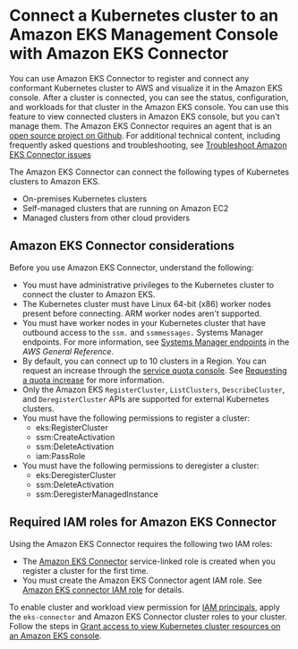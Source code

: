 # Connect a Kubernetes cluster to an Amazon EKS Management Console with Amazon EKS Connector<a name="eks-connector"></a>

You can use Amazon EKS Connector to register and connect any conformant Kubernetes cluster to AWS and visualize it in the Amazon EKS console\. After a cluster is connected, you can see the status, configuration, and workloads for that cluster in the Amazon EKS console\. You can use this feature to view connected clusters in Amazon EKS console, but you can't manage them\. The Amazon EKS Connector requires an agent that is an [open source project on Github](https://github.com/aws/amazon-eks-connector)\. For additional technical content, including frequently asked questions and troubleshooting, see [Troubleshoot Amazon EKS Connector issues](troubleshooting-connector.md)



The Amazon EKS Connector can connect the following types of Kubernetes clusters to Amazon EKS\.
+ On\-premises Kubernetes clusters
+ Self\-managed clusters that are running on Amazon EC2
+ Managed clusters from other cloud providers

## Amazon EKS Connector considerations<a name="connect-cluster-reqts"></a>

Before you use Amazon EKS Connector, understand the following:
+ You must have administrative privileges to the Kubernetes cluster to connect the cluster to Amazon EKS\.
+ The Kubernetes cluster must have Linux 64\-bit \(x86\) worker nodes present before connecting\. ARM worker nodes aren't supported\.
+ You must have worker nodes in your Kubernetes cluster that have outbound access to the `ssm.` and `ssmmessages.` Systems Manager endpoints\. For more information, see [Systems Manager endpoints](https://docs.aws.amazon.com/general/latest/gr/ssm.html) in the *AWS General Reference*\.
+ By default, you can connect up to 10 clusters in a Region\. You can request an increase through the [service quota console](https://docs.aws.amazon.com/servicequotas/latest/userguide/request-quota-increase.html)\. See [Requesting a quota increase](https://docs.aws.amazon.com/servicequotas/latest/userguide/request-quota-increase.html) for more information\.
+ Only the Amazon EKS `RegisterCluster`, `ListClusters`, `DescribeCluster`, and `DeregisterCluster` APIs are supported for external Kubernetes clusters\.
+ You must have the following permissions to register a cluster:
  + eks:RegisterCluster 
  + ssm:CreateActivation
  + ssm:DeleteActivation
  + iam:PassRole
+ You must have the following permissions to deregister a cluster:
  + eks:DeregisterCluster 
  + ssm:DeleteActivation
  + ssm:DeregisterManagedInstance

## Required IAM roles for Amazon EKS Connector<a name="connector-iam-permissions"></a>

Using the Amazon EKS Connector requires the following two IAM roles:
+ The [Amazon EKS Connector](using-service-linked-roles-eks-connector.md) service\-linked role is created when you register a cluster for the first time\.
+ You must create the Amazon EKS Connector agent IAM role\. See [Amazon EKS connector IAM role](connector-iam-role.md) for details\.

To enable cluster and workload view permission for [IAM principals](https://docs.aws.amazon.com/IAM/latest/UserGuide/id_roles.html#iam-term-principal), apply the `eks-connector` and Amazon EKS Connector cluster roles to your cluster\. Follow the steps in [Grant access to view Kubernetes cluster resources on an Amazon EKS console](connector-grant-access.md)\.